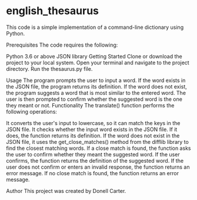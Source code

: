 # english_thesaurus

This code is a simple implementation of a command-line dictionary using Python.

Prerequisites
The code requires the following:

Python 3.6 or above
JSON library
Getting Started
Clone or download the project to your local system.
Open your terminal and navigate to the project directory.
Run the thesaurus.py file.

Usage
The program prompts the user to input a word.
If the word exists in the JSON file, the program returns its definition.
If the word does not exist, the program suggests a word that is most similar to the entered word.
The user is then prompted to confirm whether the suggested word is the one they meant or not.
Functionality
The translate() function performs the following operations:

It converts the user's input to lowercase, so it can match the keys in the JSON file.
It checks whether the input word exists in the JSON file. If it does, the function returns its definition.
If the word does not exist in the JSON file, it uses the get_close_matches() method from the difflib library to find the closest matching words.
If a close match is found, the function asks the user to confirm whether they meant the suggested word.
If the user confirms, the function returns the definition of the suggested word.
If the user does not confirm or enters an invalid response, the function returns an error message.
If no close match is found, the function returns an error message.

Author
This project was created by Donell Carter.
